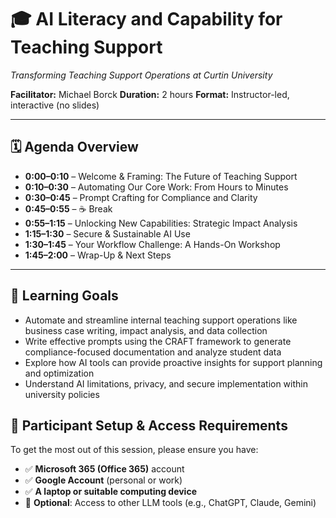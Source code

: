 # 🎓 AI Literacy and Capability for Teaching Support
*Transforming Teaching Support Operations at Curtin University*

**Facilitator:** Michael Borck
**Duration:** 2 hours
**Format:** Instructor-led, interactive (no slides)

---

## 🗓️ Agenda Overview

* **0:00–0:10** – Welcome & Framing: The Future of Teaching Support
* **0:10–0:30** – Automating Our Core Work: From Hours to Minutes
* **0:30–0:45** – Prompt Crafting for Compliance and Clarity
* **0:45–0:55** – ☕ Break
* **0:55–1:15** – Unlocking New Capabilities: Strategic Impact Analysis
* **1:15–1:30** – Secure & Sustainable AI Use
* **1:30–1:45** – Your Workflow Challenge: A Hands-On Workshop
* **1:45–2:00** – Wrap-Up & Next Steps

---

## 🧠 Learning Goals

- Automate and streamline internal teaching support operations like business case writing, impact analysis, and data collection
- Write effective prompts using the CRAFT framework to generate compliance-focused documentation and analyze student data
- Explore how AI tools can provide proactive insights for support planning and optimization
- Understand AI limitations, privacy, and secure implementation within university policies

## 🔧 Participant Setup & Access Requirements

To get the most out of this session, please ensure you have:

- ✅ **Microsoft 365 (Office 365)** account
- ✅ **Google Account** (personal or work)
- ✅ **A laptop or suitable computing device**
- 🧠 **Optional**: Access to other LLM tools (e.g., ChatGPT, Claude, Gemini)

